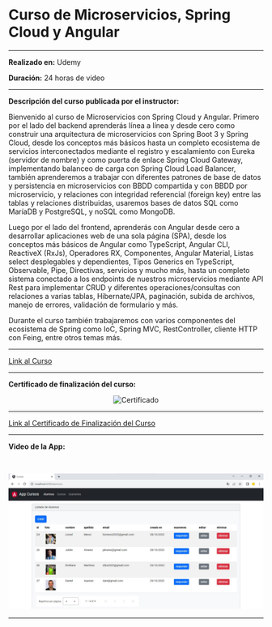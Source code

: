 
<h1>Curso de Microservicios, Spring Cloud y Angular</h1> 

---

__Realizado en:__ Udemy

__Duración:__ 24 horas de video

---

__Descripción del curso publicada por el instructor:__

Bienvenido al curso de Microservicios con Spring Cloud y Angular. Primero por el lado del backend aprenderás línea a línea y desde cero como construir una arquitectura de microservicios con Spring Boot 3 y Spring Cloud, desde los conceptos más básicos hasta un completo ecosistema de servicios interconectados mediante el registro y escalamiento con Eureka (servidor de nombre) y como puerta de enlace Spring Cloud Gateway, implementando balanceo de carga con Spring Cloud Load Balancer, también aprenderemos a trabajar con diferentes patrones de base de datos y persistencia en microservicios con BBDD compartida y con BBDD por microservicio, y relaciones con integridad referencial (foreign key) entre las tablas y relaciones distribuidas, usaremos bases de datos SQL como MaríaDB y PostgreSQL, y noSQL como MongoDB.

Luego por el lado del frontend, aprenderás con Angular desde cero a desarrollar aplicaciones web de una sola página (SPA), desde los conceptos más básicos de Angular como TypeScript, Angular CLI, ReactiveX (RxJs), Operadores RX, Componentes,  Angular Material, Listas select desplegables y dependientes, Tipos Generics en TypeScript, Observable, Pipe, Directivas, servicios y mucho más, hasta un completo sistema conectado a los endpoints de nuestros microservicios mediante API Rest para implementar CRUD y diferentes operaciones/consultas con relaciones a varias tablas, Hibernate/JPA, paginación, subida de archivos, manejo de errores, validación de formulario y más.

Durante el curso también trabajaremos con varios componentes del ecosistema de Spring como IoC, Spring MVC, RestController, cliente HTTP con Feing, entre otros temas más.

------------

[Link al Curso](https://www.udemy.com/course/microservicios-spring-cloud-y-angular-9/ "Link al Curso")

------------

__Certificado de finalización del curso:__

<p align="center">
<image src="/UC-176a83b4-48f0-493f-b9fe-4d801547beb1.jpg" alt="Certificado" width="70%">
</image>
</p>


----

[Link al Certificado de Finalización del Curso](https://www.udemy.com/certificate/UC-176a83b4-48f0-493f-b9fe-4d801547beb1/ "Link al Certificado de Finalización del Curso")


------------


__Video de la App:__

<br>

[![Video de la App](/screen.jpg)](/videoApp.mp4)


----
